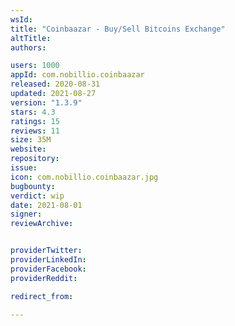 ```yaml
---
wsId: 
title: "Coinbaazar - Buy/Sell Bitcoins Exchange"
altTitle: 
authors:

users: 1000
appId: com.nobillio.coinbaazar
released: 2020-08-31
updated: 2021-08-27
version: "1.3.9"
stars: 4.3
ratings: 15
reviews: 11
size: 35M
website: 
repository: 
issue: 
icon: com.nobillio.coinbaazar.jpg
bugbounty: 
verdict: wip
date: 2021-08-01
signer: 
reviewArchive:


providerTwitter: 
providerLinkedIn: 
providerFacebook: 
providerReddit: 

redirect_from:

---
```



